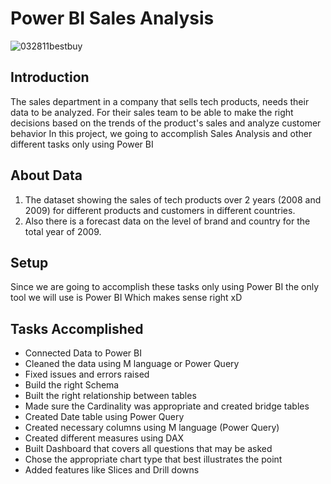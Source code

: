 # Power BI Sales Analysis

![032811bestbuy](https://github.com/ahmedmonged/Power-BI-Sales-Analysis/assets/69379730/8dd83410-bbc9-4b72-91fb-3b43d3fb9ab5)


## Introduction

The sales department in a company that sells tech products, needs their data to be analyzed. For their sales team to be able to make the right decisions based on the trends of the product's sales and analyze customer behavior
In this project, we going to accomplish Sales Analysis and other different tasks only using Power BI

## About Data

1.	The dataset showing the sales of tech products over 2 years (2008 and 2009) for different products and customers in different countries. 
2.	Also there is a forecast data on the level of brand and country for the total year of 2009.


## Setup
Since we are going to accomplish these tasks only using Power BI the only tool we will use is Power BI Which makes sense right xD

## Tasks Accomplished
- Connected Data to Power BI
- Cleaned the data using M language or Power Query
- Fixed issues and errors raised
- Build the right Schema
- Built the right relationship between tables
- Made sure the Cardinality was appropriate and created bridge tables
- Created Date table using Power Query
- Created necessary columns using M language (Power Query)
- Created different measures using DAX
- Built Dashboard that covers all questions that may be asked
- Chose the appropriate chart type that best illustrates the point
- Added features like Slices and Drill downs
